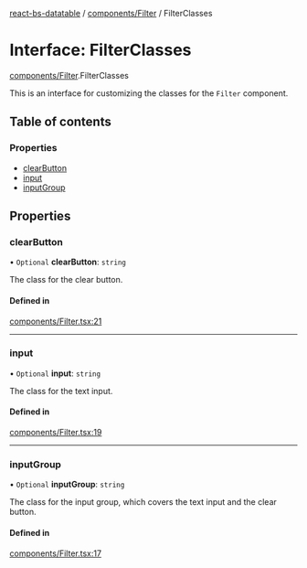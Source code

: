 [react-bs-datatable](../README.md) / [components/Filter](../modules/components_Filter.md) / FilterClasses

# Interface: FilterClasses

[components/Filter](../modules/components_Filter.md).FilterClasses

This is an interface for customizing the classes for
the `Filter` component.

## Table of contents

### Properties

- [clearButton](components_Filter.FilterClasses.md#clearbutton)
- [input](components_Filter.FilterClasses.md#input)
- [inputGroup](components_Filter.FilterClasses.md#inputgroup)

## Properties

### clearButton

• `Optional` **clearButton**: `string`

The class for the clear button.

#### Defined in

[components/Filter.tsx:21](https://github.com/imballinst/react-bs-datatable/blob/ffef9ab/src/components/Filter.tsx#L21)

___

### input

• `Optional` **input**: `string`

The class for the text input.

#### Defined in

[components/Filter.tsx:19](https://github.com/imballinst/react-bs-datatable/blob/ffef9ab/src/components/Filter.tsx#L19)

___

### inputGroup

• `Optional` **inputGroup**: `string`

The class for the input group, which covers the
text input and the clear button.

#### Defined in

[components/Filter.tsx:17](https://github.com/imballinst/react-bs-datatable/blob/ffef9ab/src/components/Filter.tsx#L17)
